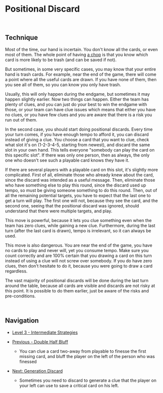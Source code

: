 # Positional Discard

<br />

## Technique

Most of the time, our hand is incertain. You don't know all the cards, or even most of them. The whole point of having [a chop](https://github.com/agilbert1412/HanabiStrategy/blob/master/Strategy/Level%201%20-%20First%20Principles/1%20-%20The%20Chop.md) is that you know which card is more likely to be trash (and can be saved if not).

But sometimes, in some very specific cases, you may know that your entire hand is trash cards. For example, near the end of the game, there will come a point where all the useful cards are drawn. If you have none of them, then you see all of them, so you can know you only have trash.

Usually, this will only happen during the endgame, but sometimes it may happen slightly earlier. Now two things can happen. Either the team has plenty of clues, and you can just do your best to win the endgame with those, or your team can have clue issues which means that either you have no clues, or you have few clues and you are aware that there is a risk you run out of them.

In the second case, you should start doing positional discards. Every time your turn comes, if you have enough tempo to afford it, you can discard instead of giving a clue. You choose a card that you want to clue, check what slot it's on (1-2-3-4-5, starting from newest), and discard the same slot in your own hand. This tells everyone "somebody can play the card on this specific slot". If there was only one person, then as always, the only one who doesn't see such a playable card knows they have it.

If there are several players with a playable card on this slot, it's slightly more complicated. First of all, eliminate those who already knew about the card, since the discard was intended as a useful message. Then, eliminate those who have something else to play this round, since the discard used up tempo, so must be giving someone something to do this round. Then, out of all the remaining potential targets, you have to expect that the last one to get a turn will play. The first one will not, because they see the card, and the second one, seeing that the positional discard was ignored, should understand that there were multiple targets, and play.

This move is powerful, because it lets you clue something even when the team has zero clues, while gaining a new clue. Furthermore, during the last turn (after the last card is drawn), tempo is irrelevant, so it can always be used.

This move is also dangerous. You are near the end of the game, you have no cards to play and never will, yet you consume tempo. Make sure you count correctly and are 100% certain that you drawing a card on this turn instead of using a clue will not screw over somebody. If you do have zero clues, then don't hesitate to do it, because you were going to draw a card regardless.

The vast majority of positional discards will be done during the last turn around the table, because all cards are visible and discards are not risky at this point. It is possible to do them earlier, just be aware of the risks and pre-conditions.

<br />

## Navigation

* [Level 3 - Intermediate Strategies](https://github.com/agilbert1412/HanabiStrategy/blob/master/Strategy/Level%203%20-%20Intermediate/Level%203%20-%20Intermediate.md)

* [Previous - Double Half Bluff](https://github.com/agilbert1412/HanabiStrategy/blob/master/Strategy/Level%203%20-%20Intermediate/29%20-%20Double%20Half%20Bluff.md)
	* You can clue a card two-away from playable to finesse the first missing card, and bluff the player on the left of the person who was finessed

* [Next: Generation Discard](https://github.com/agilbert1412/HanabiStrategy/blob/master/Strategy/Level%203%20-%20Intermediate/31%20-%20Generation%20Discard.md)
	* Sometimes you need to discard to generate a clue that the player on your left can use to save a critical card on his left.